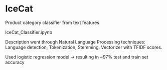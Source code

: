 # IceCat
Product category classifier from text features

IceCat_Classifier.ipynb

Description went through Natural Language Processing techniques:
Language detection, Tokenization, Stemming, Vectorizer with TFIDF scores.

Used logistic regression model -> resulting in ~97% test and train set accuracy
